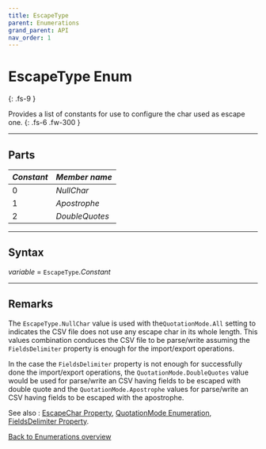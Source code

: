 ```yaml
---
title: EscapeType
parent: Enumerations
grand_parent: API
nav_order: 1
---
```


# EscapeType Enum
{: .fs-9 }

Provides a list of constants for use to configure the char used as escape one.
{: .fs-6 .fw-300 }

---

## Parts

|**_Constant_**|**_Member name_**|
|:----------|:----------|
|0|*NullChar*|
|1|*Apostrophe*|
|2|*DoubleQuotes*|

---

## Syntax

*variable* = `EscapeType`.*Constant*

---

## Remarks

The `EscapeType.NullChar` value is used with the`QuotationMode.All` setting to indicates the CSV file does not use any escape char in its whole length. This values combination conduces the CSV file to be parse/write assuming the `FieldsDelimiter` property is enough for the import/export operations.

In the case the `FieldsDelimiter` property is not enough for successfully done the import/export operations, the `QuotationMode.DoubleQuotes` value would be used for parse/write an CSV having fields to be escaped with double quote and the `QuotationMode.Apostrophe` values for parse/write an CSV having fields to be escaped with the apostrophe. 

See also
: [EscapeChar Property](https://ws-garcia.github.io/VBA-CSV-interface/docs/api/properties/escapechar.html), [QuotationMode Enumeration](https://ws-garcia.github.io/VBA-CSV-interface/docs/api/enumerations/quotationmode.html), [FieldsDelimiter Property](https://ws-garcia.github.io/VBA-CSV-interface/docs/api/properties/fieldsdelimiter.html).

[Back to Enumerations overview](https://ws-garcia.github.io/VBA-CSV-interface/docs/api/enumerations/)